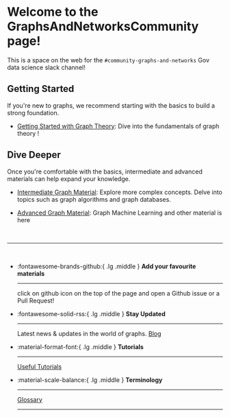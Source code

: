 # Welcome to the GraphsAndNetworksCommunity page!

This is a space on the web for the `#community-graphs-and-networks` Gov data science slack channel!

## Getting Started

If you're new to graphs, we recommend starting with the basics to build a strong foundation.

- [Getting Started with Graph Theory](01_getting_started.md): Dive into the fundamentals of graph theory !

## Dive Deeper

Once you're comfortable with the basics, intermediate and advanced materials can help expand your knowledge.

- [Intermediate Graph Material](02_intermediate_graph_material.md): Explore more complex concepts. Delve into topics such as graph algorithms and graph databases.

- [Advanced Graph Material](03_advanced_graph_material.md): Graph Machine Learning and other material is here

<br>

---

<br>

<div class="grid cards" markdown>

-   :fontawesome-brands-github:{ .lg .middle } __Add your favourite materials__

    ---
    click on github icon on the top of the page and open a Github issue or a Pull Request!

-   :fontawesome-solid-rss:{ .lg .middle } __Stay Updated__

    ---
    Latest news & updates in the world of graphs. [Blog](blog/index.md)

-   :material-format-font:{ .lg .middle } __Tutorials__

    ---

    [Useful Tutorials](tutorials.md) 

-   :material-scale-balance:{ .lg .middle } __Terminology__

    ---

    [Glossary](Terminology.md)

    ---

</div>